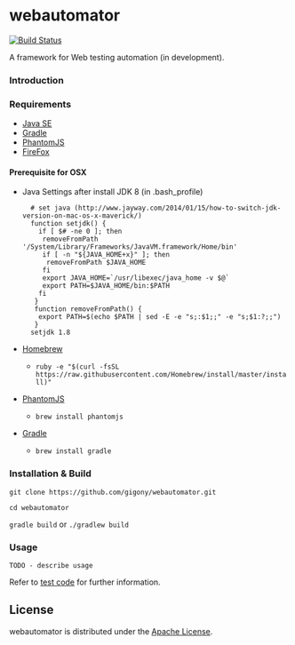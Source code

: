 webautomator
============
[![Build Status](https://travis-ci.org/gigony/webautomator.svg)](https://travis-ci.org/gigony/webautomator)

A framework for Web testing automation (in development).

### Introduction

### Requirements

- [Java SE](http://www.oracle.com/technetwork/java/javase/downloads/index.html)
- [Gradle](http://www.gradle.org)
- [PhantomJS](http://phantomjs.org/)
- [FireFox](https://www.mozilla.org/en-US/firefox/new/)

#### Prerequisite for OSX
- Java Settings after install JDK 8 (in .bash_profile)

        # set java (http://www.jayway.com/2014/01/15/how-to-switch-jdk-version-on-mac-os-x-maverick/)
        function setjdk() {
          if [ $# -ne 0 ]; then
           removeFromPath '/System/Library/Frameworks/JavaVM.framework/Home/bin'
           if [ -n "${JAVA_HOME+x}" ]; then
            removeFromPath $JAVA_HOME
           fi
           export JAVA_HOME=`/usr/libexec/java_home -v $@`
           export PATH=$JAVA_HOME/bin:$PATH
          fi
         }
         function removeFromPath() {
          export PATH=$(echo $PATH | sed -E -e "s;:$1;;" -e "s;$1:?;;")
         }
        setjdk 1.8
- [Homebrew](http://brew.sh/) 
  - `ruby -e "$(curl -fsSL https://raw.githubusercontent.com/Homebrew/install/master/install)"`
- [PhantomJS](http://phantomjs.org/)
  - `brew install phantomjs`
- [Gradle](http://www.gradle.org)
  - `brew install gradle`


### Installation & Build

  `git clone https://github.com/gigony/webautomator.git`
  
  `cd webautomator`
  
  `gradle build`   or `./gradlew build`

### Usage

`TODO - describe usage` 


Refer to [test code](webautomator-core/src/test/java/com/gigony/qte/core) for further information.

License
-------
webautomator is distributed under the [Apache License](http://www.apache.org/licenses/LICENSE-2.0.html).

